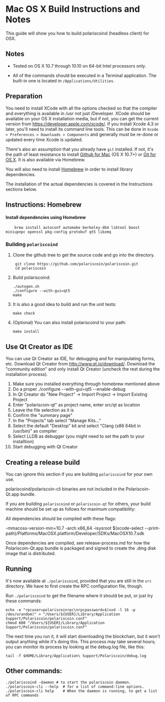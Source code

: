 Mac OS X Build Instructions and Notes
====================================
This guide will show you how to build polariscoind (headless client) for OSX.

Notes
-----

* Tested on OS X 10.7 through 10.10 on 64-bit Intel processors only.

* All of the commands should be executed in a Terminal application. The
built-in one is located in `/Applications/Utilities`.

Preparation
-----------

You need to install XCode with all the options checked so that the compiler
and everything is available in /usr not just /Developer. XCode should be
available on your OS X installation media, but if not, you can get the
current version from https://developer.apple.com/xcode/. If you install
Xcode 4.3 or later, you'll need to install its command line tools. This can
be done in `Xcode > Preferences > Downloads > Components` and generally must
be re-done or updated every time Xcode is updated.

There's also an assumption that you already have `git` installed. If
not, it's the path of least resistance to install [Github for Mac](https://mac.github.com/)
(OS X 10.7+) or
[Git for OS X](https://code.google.com/p/git-osx-installer/). It is also
available via Homebrew.

You will also need to install [Homebrew](http://brew.sh) in order to install library
dependencies.

The installation of the actual dependencies is covered in the Instructions
sections below.

Instructions: Homebrew
----------------------

#### Install dependencies using Homebrew

        brew install autoconf automake berkeley-db4 libtool boost miniupnpc openssl pkg-config protobuf qt5 libzmq

### Building `polariscoind`

1. Clone the github tree to get the source code and go into the directory.

        git clone https://github.com/polariscoin/polariscoin.git
        cd polariscoin

2.  Build polariscoind:

        ./autogen.sh
        ./configure --with-gui=qt5
        make

3.  It is also a good idea to build and run the unit tests:

        make check

4.  (Optional) You can also install polariscoind to your path:

        make install

Use Qt Creator as IDE
------------------------
You can use Qt Creator as IDE, for debugging and for manipulating forms, etc.
Download Qt Creator from http://www.qt.io/download/. Download the "community edition" and only install Qt Creator (uncheck the rest during the installation process).

1. Make sure you installed everything through homebrew mentioned above
2. Do a proper ./configure --with-gui=qt5 --enable-debug
3. In Qt Creator do "New Project" -> Import Project -> Import Existing Project
4. Enter "polariscoin-qt" as project name, enter src/qt as location
5. Leave the file selection as it is
6. Confirm the "summary page"
7. In the "Projects" tab select "Manage Kits..."
8. Select the default "Desktop" kit and select "Clang (x86 64bit in /usr/bin)" as compiler
9. Select LLDB as debugger (you might need to set the path to your installtion)
10. Start debugging with Qt Creator

Creating a release build
------------------------
You can ignore this section if you are building `polariscoind` for your own use.

polariscoind/polariscoin-cli binaries are not included in the Polariscoin-Qt.app bundle.

If you are building `polariscoind` or `polariscoin-qt` for others, your build machine should be set up
as follows for maximum compatibility:

All dependencies should be compiled with these flags:

 -mmacosx-version-min=10.7
 -arch x86_64
 -isysroot $(xcode-select --print-path)/Platforms/MacOSX.platform/Developer/SDKs/MacOSX10.7.sdk

Once dependencies are compiled, see release-process.md for how the Polariscoin-Qt.app
bundle is packaged and signed to create the .dmg disk image that is distributed.

Running
-------

It's now available at `./polariscoind`, provided that you are still in the `src`
directory. We have to first create the RPC configuration file, though.

Run `./polariscoind` to get the filename where it should be put, or just try these
commands:

    echo -e "rpcuser=polariscoinrpc\nrpcpassword=$(xxd -l 16 -p /dev/urandom)" > "/Users/${USER}/Library/Application Support/Polariscoin/polariscoin.conf"
    chmod 600 "/Users/${USER}/Library/Application Support/Polariscoin/polariscoin.conf"

The next time you run it, it will start downloading the blockchain, but it won't
output anything while it's doing this. This process may take several hours;
you can monitor its process by looking at the debug.log file, like this:

    tail -f $HOME/Library/Application\ Support/Polariscoin/debug.log

Other commands:
-------

    ./polariscoind -daemon # to start the polariscoin daemon.
    ./polariscoin-cli --help  # for a list of command-line options.
    ./polariscoin-cli help    # When the daemon is running, to get a list of RPC commands
